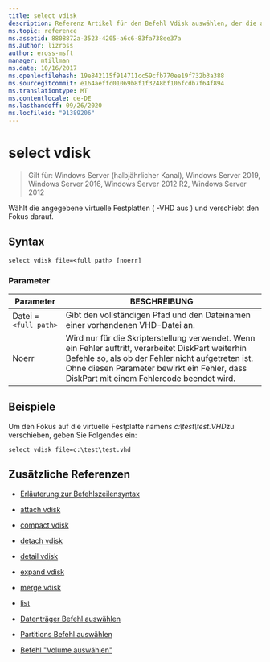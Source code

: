 ```yaml
---
title: select vdisk
description: Referenz Artikel für den Befehl Vdisk auswählen, der die angegebene virtuelle Festplatte (VHD) auswählt und den Fokus darauf verschiebt.
ms.topic: reference
ms.assetid: 8808872a-3523-4205-a6c6-83fa738ee37a
ms.author: lizross
author: eross-msft
manager: mtillman
ms.date: 10/16/2017
ms.openlocfilehash: 19e842115f914711cc59cfb770ee19f732b3a388
ms.sourcegitcommit: e164aeffc01069b8f1f3248bf106fcdb7f64f894
ms.translationtype: MT
ms.contentlocale: de-DE
ms.lasthandoff: 09/26/2020
ms.locfileid: "91389206"
---
```

# <a name="select-vdisk"></a>select vdisk

> Gilt für: Windows Server (halbjährlicher Kanal), Windows Server 2019, Windows Server 2016, Windows Server 2012 R2, Windows Server 2012

Wählt die angegebene virtuelle Festplatten \( -VHD aus \) und verschiebt den Fokus darauf.

## <a name="syntax"></a>Syntax

```
select vdisk file=<full path> [noerr]
```

### <a name="parameters"></a>Parameter

| Parameter | BESCHREIBUNG |
|--|--|
| Datei =`<full path>` | Gibt den vollständigen Pfad und den Dateinamen einer vorhandenen VHD-Datei an. |
| Noerr | Wird nur für die Skripterstellung verwendet. Wenn ein Fehler auftritt, verarbeitet DiskPart weiterhin Befehle so, als ob der Fehler nicht aufgetreten ist. Ohne diesen Parameter bewirkt ein Fehler, dass DiskPart mit einem Fehlercode beendet wird. |

## <a name="examples"></a>Beispiele

Um den Fokus auf die virtuelle Festplatte namens *c:\test\test.VHD*zu verschieben, geben Sie Folgendes ein:

```
select vdisk file=c:\test\test.vhd
```

## <a name="additional-references"></a>Zusätzliche Referenzen

- [Erläuterung zur Befehlszeilensyntax](command-line-syntax-key.md)

- [attach vdisk](attach-vdisk.md)

- [compact vdisk](compact-vdisk.md)

- [detach vdisk](detach-vdisk.md)

- [detail vdisk](detail-vdisk.md)

- [expand vdisk](expand-vdisk.md)

- [merge vdisk](merge-vdisk.md)

- [list](list.md)

- [Datenträger Befehl auswählen](select-disk.md)

- [Partitions Befehl auswählen](select-partition.md)

- [Befehl "Volume auswählen"](select-volume.md)